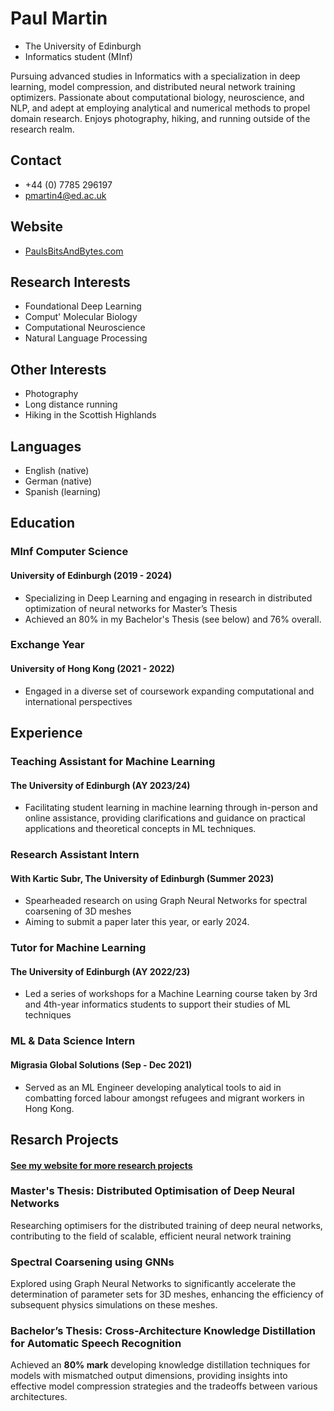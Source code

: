 # Paul Martin


<div class="head">

- The University of Edinburgh
- Informatics student (MInf)

</div>


<div class="profile">
Pursuing advanced studies in Informatics with a specialization in deep learning, model compression, and distributed neural network training optimizers. Passionate about computational biology, neuroscience, and NLP, and adept at employing analytical and numerical methods to propel domain research. Enjoys photography, hiking, and running outside of the research realm.
</div>


<article>

<section class="left">

## Contact
- +44 (0) 7785 296197
- [pmartin4@ed.ac.uk](mailto:pmartin4@ed.ac.uk)

## Website
- [PaulsBitsAndBytes.com](https://PaulsBitsAndBytes.com)

## Research Interests
- Foundational Deep Learning
- Comput' Molecular Biology
- Computational Neuroscience
- Natural Language Processing

## Other Interests
- Photography
- Long distance running
- Hiking in the Scottish Highlands

## Languages
- English (native)
- German (native)
- Spanish (learning)

</section> 


<section class="right">

## Education

### MInf Computer Science
#### University of Edinburgh (2019 - 2024)
<!-- TODO: 76% for Bachelor's -->
<!-- TODO: bachelor's achieved 80% (A2) -->
- Specializing in Deep Learning and engaging in research in distributed optimization of neural networks for Master’s Thesis
- Achieved an 80% in my Bachelor's Thesis (see below) and 76% overall.

### Exchange Year
#### University of Hong Kong (2021 - 2022)
- Engaged in a diverse set of coursework expanding computational and international perspectives


## Experience

### Teaching Assistant for Machine Learning
#### The University of Edinburgh (AY 2023/24)
- Facilitating student learning in machine learning through in-person and online assistance, providing clarifications and guidance on practical applications and theoretical concepts in ML techniques.

### Research Assistant Intern
#### With Kartic Subr, The University of Edinburgh (Summer 2023)
- Spearheaded research on using Graph Neural Networks for spectral coarsening of 3D meshes
- Aiming to submit a paper later this year, or early 2024.

### Tutor for Machine Learning
#### The University of Edinburgh (AY 2022/23)
- Led a series of workshops for a Machine Learning course taken by 3rd and 4th-year informatics students to support their studies of ML techniques

### ML & Data Science Intern
#### Migrasia Global Solutions (Sep - Dec 2021)
- Served as an ML Engineer developing analytical tools to aid in combatting forced labour amongst refugees and migrant workers in Hong Kong.
<!-- - Engineered a multilingual sentiment analysis tool and a topic classifier for Facebook messages, and delved into investigating biases in Hong Kong's judiciary using data analytics -->

<!-- ### Founder and CEO
#### build-yours.de (2017 - 2019)
- Co-founded and propelled a tech start-up to profitability, offering DIY home accessory kits. I managed all facets from product engineering to interational supply chain, before transitioning to academic pursuits

### Advanced Mathematics Teacher (Extracurricular)
#### Mathematik in Bremen! e.V. (2015 - 2019)
- Developed and delivered enriching mathematics content for 12-16 year-old students through an engaging flipped-classroom teaching style, exploring topics beyond the standard curriculum -->

</section>

</article>

## Resarch Projects
#### [See my website for more research projects](https://PaulsBitsAndBytes.com)
### Master's Thesis: Distributed Optimisation of Deep Neural Networks
Researching optimisers for the distributed training of deep neural networks, contributing to the field of scalable, efficient neural network training

### Spectral Coarsening using GNNs
Explored using Graph Neural Networks to significantly accelerate the determination of parameter sets for 3D meshes, enhancing the efficiency of subsequent physics simulations on these meshes.

<!-- TODO: Worked with Loss function with unknown derivative -->

### Bachelor’s Thesis: Cross-Architecture Knowledge Distillation for Automatic Speech Recognition
Achieved an **80% mark** developing knowledge distillation techniques for models with mismatched output dimensions, providing insights into effective model compression strategies and the tradeoffs between various architectures.


<!-- ### Predicting Pollution in Krakow
#### Using temperature and precipitation-forecasts to accurately predict pollution in Krakow, Poland several days ahead, to generate weather warnings. -->

<!-- ### Markdown-parser written in Go
#### Used to build this CV -->


<!-- ### Investigating Biases in the Hong Kong Judiciary
#### Quantifying the racial bias by using Data Science techniques to process 4,743 transcripts of court hearings between 2014 and 2021. -->

<!-- ### Intuitive approximation for teaching and understanding PCA
#### Created a more approachable algorithm for Principal Component Analysis by reworking the initial explanation taught to me -->

<!-- ### Investigation into Bayesian Networks with Haskell
#### Developed software to efficiently represent and calculate with interdependent Probabilistic Random Variables -->

